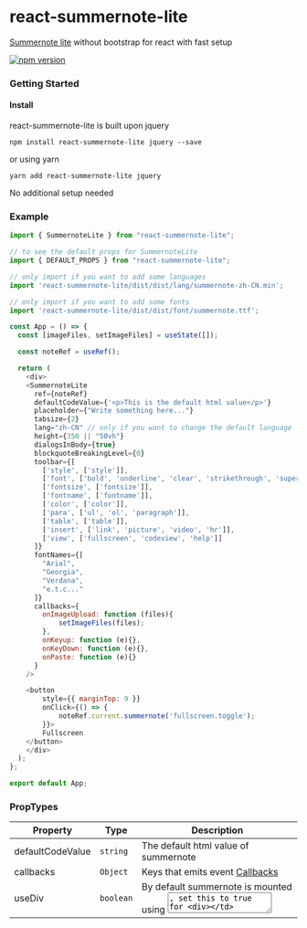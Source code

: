 # react-summernote-lite

[Summernote lite](https://github.com/summernote/summernote) without bootstrap for react with fast setup

[![npm version](https://badge.fury.io/js/react-summernote-lite.svg)](https://www.npmjs.com/package/react-summernote-lite)

### Getting Started

#### Install

react-summernote-lite is built upon jquery

```
npm install react-summernote-lite jquery --save
```

or using yarn

```
yarn add react-summernote-lite jquery
```

No additional setup needed

### Example

```js
import { SummernoteLite } from "react-summernote-lite";

// to see the default props for SummernoteLite
import { DEFAULT_PROPS } from "react-summernote-lite";

// only import if you want to add some languages
import 'react-summernote-lite/dist/dist/lang/summernote-zh-CN.min';

// only import if you want to add some fonts
import 'react-summernote-lite/dist/dist/font/summernote.ttf';

const App = () => {
  const [imageFiles, setImageFiles] = useState([]);

  const noteRef = useRef();

  return (
    <div>
    <SummernoteLite
      ref={noteRef}
      defaultCodeValue={'<p>This is the default html value</p>'}
      placeholder={"Write something here..."}
      tabsize={2}
      lang="zh-CN" // only if you want to change the default language
      height={350 || "50vh"}
      dialogsInBody={true}
      blockquoteBreakingLevel={0}
      toolbar={[
        ['style', ['style']],
        ['font', ['bold', 'underline', 'clear', 'strikethrough', 'superscript', 'subscript']],
        ['fontsize', ['fontsize']],
        ['fontname', ['fontname']],
        ['color', ['color']],
        ['para', ['ul', 'ol', 'paragraph']],
        ['table', ['table']],
        ['insert', ['link', 'picture', 'video', 'hr']],
        ['view', ['fullscreen', 'codeview', 'help']]
      ]}
      fontNames={[
        "Arial",
        "Georgia",
        "Verdana",
        "e.t.c..."
      ]}
      callbacks={
        onImageUpload: function (files){
            setImageFiles(files);
        },
        onKeyup: function (e){},
        onKeyDown: function (e){},
        onPaste: function (e){}
      }
    />

    <button
        style={{ marginTop: 9 }}
        onClick={() => {
            noteRef.current.summernote('fullscreen.toggle');
        }}>
        Fullscreen
    </button>
    </div>
  );
};

export default App;

```
### PropTypes

| Property          | Type       | Description                                                                    |
| ----------------- | ---------- | ------------------------------------------------------------------------------ |
| defaultCodeValue  | `string`   | The default html value of summernote                                           |
| callbacks         | `Object`   | Keys that emits event [Callbacks](https://summernote.org/deep-dive/#callbacks) |
| useDiv            | `boolean`  | By default summernote is mounted using <textarea>, set this to true for <div>  |

Additional props are gotten from [summernote.org](http://summernote.org/deep-dive)

### Ref methods

```js
// please visit https://summernote.org/deep-dive/#basic-api for available commands
summernote(...[arguments]);

// get the react reference of the <textarea> or <div> if useDiv={true} 
getNoteRef(): React.LegacyRef;

// get the react reference of the <form> </form>
// please note this will be undefined if useDiv={true} 
getFormRef(): React.LegacyRef;
```

##### Example

```js
// You can toggle editable/codable view by. (https://summernote.org/deep-dive/#codeview);
noteRef.current.summernote("codeview.toggle");

// You can toggle Fullscreen view by. (https://summernote.org/deep-dive/#fullscreen);
noteRef.current.summernote("fullscreen.toggle");

// Insert an image. (https://summernote.org/deep-dive/#insertimage);
noteRef.current.summernote("insertImage", url, filename);

// Insert an image. (https://summernote.org/deep-dive/#insertimage);
noteRef.current.summernote("insertImage", url, function ($image) {});

// Insert an element or textnode. (https://summernote.org/deep-dive/#insertnode);
noteRef.current.summernote("insertNode", node);

// please visit https://summernote.org/deep-dive/#basic-api to discover more of this apis
```

##### Contribution

Pull requests and contributions are welcome
